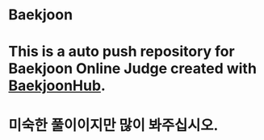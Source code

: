 # Baekjoon
# This is a auto push repository for Baekjoon Online Judge created with [BaekjoonHub](https://github.com/BaekjoonHub/BaekjoonHub).
# 미숙한 풀이이지만 많이 봐주십시오.
